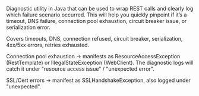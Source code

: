 Diagnostic utility in Java that can be used to wrap REST calls and clearly log which failure scenario occurred.
This will help you quickly pinpoint if it’s a timeout, DNS failure, connection pool exhaustion, circuit breaker issue, or serialization error.


Covers timeouts, DNS, connection refused, circuit breaker, serialization, 4xx/5xx errors, retries exhausted.

Connection pool exhaustion → manifests as ResourceAccessException (RestTemplate) or IllegalStateException (WebClient). The diagnostic logs will catch it under "resource access issue" / "unexpected error".

SSL/Cert errors → manifest as SSLHandshakeException, also logged under "unexpected".
